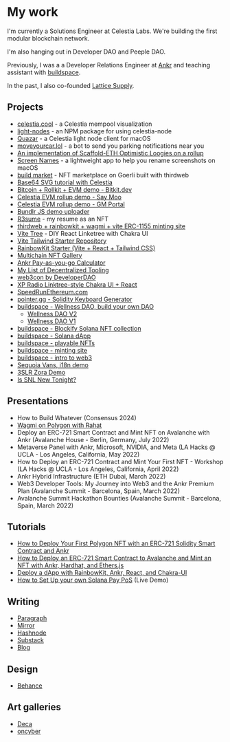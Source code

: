 # My work

I'm currently a Solutions Engineer at Celestia Labs. We're building the first modular blockchain network.

I'm also hanging out in Developer DAO and Peeple DAO.

Previously, I was a a Developer Relations Engineer at [Ankr](https://ankr.com) and teaching assistant with [buildspace](https://buildspace.so).

In the past, I also co-founded [Lattice Supply](https://lattice.supply/).

## Projects

- [celestia.cool](https://celestia.cool) - a Celestia mempool visualization
- [light-nodes](https://www.npmjs.com/package/light-nodes) - an NPM package for using celestia-node
- [Quazar](https://github.com/jcstein/quazar) - a Celestia light node client for macOS
- [moveyourcar.lol](https://moveyourcar.lol) - a bot to send you parking notifications near you
- [An implementation of Scaffold-ETH Optimistic Loogies on a rollup](https://github.com/jcstein/optimistic-loogies)
- [Screen Names](https://github.com/jcstein/ScreenNames) - a lightweight app to help you rename screenshots on macOS
- [build market](https://github.com/jcstein/build-market) - NFT marketplace on Goerli built with thirdweb
- [Base64 SVG tutorial with Celestia](https://github.com/jcstein/base64-svg-celestia)
- [Bitcoin + Rollkit + EVM demo - Bitkit.dev](https://bitkit.dev)
- [Celestia EVM rollup demo - Say Moo](https://github.com/jcstein/say-moo)
- [Celestia EVM rollup demo - GM Portal](https://github.com/jcstein/gm-portal)
- [Bundlr JS demo uploader](https://github.com/jcstein/bundlr-js-demo)
- [R3sume](https://github.com/jcstein/r3sume) - my resume as an NFT
- [thirdweb + rainbowkit + wagmi + vite ERC-1155 minting site](https://github.com/jcstein/thirdweb-rainbowkit)
- [Vite Tree](https://github.com/jcstein/vite-tree) - DIY React Linketree with Chakra UI
- [Vite Tailwind Starter Repository](https://github.com/jcstein/vite-tailwind-starter)
- [RainbowKit Starter (Vite + React + Tailwind CSS)](https://github.com/jcstein/rainbowkit-vite-tailwind)
- [Multichain NFT Gallery](https://github.com/jcstein/multichain-nft-gallery)
- [Ankr Pay-as-you-go Calculator](https://github.com/jcstein/ankr-payg)
- [My List of Decentralized Tooling](https://github.com/jcstein/decentralized-tooling)
- [web3con by DeveloperDAO](https://github.com/Developer-DAO/web3con-website)
- [XP Radio Linktree-style Chakra UI + React](https://github.com/jcstein/xp-radio)
- [SpeedRunEthereum.com](https://speedrunethereum.com)
- [pointer.gg - Solidity Keyboard Generator](https://github.com/jcstein/pointer-gg-keyboard)
- [buildspace - Wellness DAO, build your own DAO](https://github.com/jcstein/wellness-dao)
  - [Wellness DAO V2](https://github.com/jcstein/wellness-dao-v2)
  - [Wellness DAO V1](https://github.com/jcstein/wellness-dao)
- [buildspace - Blockify Solana NFT collection](https://github.com/jcstein/blockify)
- [buildspace - Solana dApp](https://replit.com/@joshcs/solana-starter-app)
- [buildspace - playable NFTs](https://replit.com/@joshcs/nft-game-starter-project)
- [buildspace - minting site](https://replit.com/@joshcs/nft-starter-project)
- [buildspace - intro to web3](https://replit.com/@joshcs/waveportal-starter-project)
- [Sequoia Vans, i18n demo](https://github.com/jcstein/sequoia-vans)
- [3SLR Zora Demo](https://github.com/jcstein/3slr-zora)
- [Is SNL New Tonight?](https://issnlnewtonight.com)

## Presentations

- How to Build Whatever (Consensus 2024)
- [Wagmi on Polygon with Rahat](https://www.youtube.com/watch?v=Uw1wZAWRgpI)
- Deploy an ERC-721 Smart Contract and Mint NFT on Avalanche with Ankr (Avalanche House - Berlin, Germany, July 2022)
- Metaverse Panel with Ankr, Microsoft, NVIDIA, and Meta (LA Hacks @ UCLA - Los Angeles, California, May 2022)
- How to Deploy an ERC-721 Contract and Mint Your First NFT - Workshop (LA Hacks @ UCLA - Los Angeles, California, April 2022)
- Ankr Hybrid Infrastructure (ETH Dubai, March 2022)
- Web3 Developer Tools: My Journey into Web3 and the Ankr Premium Plan (Avalanche Summit - Barcelona, Spain, March 2022)
- Avalanche Summit Hackathon Bounties (Avalanche Summit - Barcelona, Spain, March 2022)

## Tutorials

- [How to Deploy Your First Polygon NFT with an ERC-721 Solidity Smart Contract and Ankr](https://www.ankr.com/docs/tutorials/polygon-nft/)
- [How to Deploy an ERC-721 Smart Contract to Avalanche and Mint an NFT with Ankr, Hardhat, and Ethers.js](https://www.ankr.com/docs/tutorials/avalanche-nft/)
- [Deploy a dApp with RainbowKit, Ankr, React, and Chakra-UI](https://www.ankr.com/docs/tutorials/deploy-dapp-rainbowkit/)
- [How to Set Up your own Solana Pay PoS](https://github.com/jcstein/solana-pay-tutorial) (Live Demo)

## Writing

- [Paragraph](https://paragraph.xyz/@joshcs)
- [Mirror](https://mirror.xyz/joshcs.eth)
- [Hashnode](https://joshcs.hashnode.dev/)
- [Substack](https://joshcs.substack.com/)
- [Blog](https://joshcs.lol/blog)

## Design

- [Behance](https://www.behance.net/joshcstein)

## Art galleries

- [Deca](https://deca.art/joshcs/3)
- [oncyber](https://oncyber.io/joshstein)
